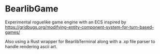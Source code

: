 # BearlibGame
Experimental roguelike game engine with an ECS inspired by 
https://gridbugs.org/modifying-entity-component-system-for-turn-based-games/

Also using a Rust wrapper for BearlibTerminal along with a .xp file parser to handle rendering ascii art.

